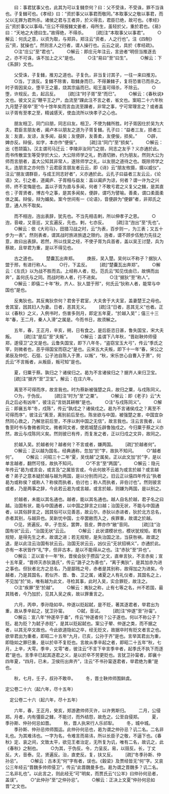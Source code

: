<!-- { "loadSidebar": true } -->
　　曰：事君犹事父也，此其为可以复雠奈何？曰：父不受诛，不受诛，罪不当诛也。子复雠可也。《孝经》曰：“资於事父以事君而敬同。”本取事父之敬以事君，而父以无罪为君所杀。诸侯之君与王者异，於义得去，君臣巳绝，故可也。《孝经》云“资於事父以事母。”庄公不得报雠文姜者，母所生，虽轻於父，重於君也。《易》曰：“天地之大德曰生。”故得绝，不得杀。
　　[疏]注“本取事父以事君”。
　　○解云：何氏之意，以资为取，与郑异。郑注云“资者，人之行也”。注《四制》云“资，犹操也”。然则言人之行者，谓人操行也。云云之说，具於《孝经疏》。
　　○注“庄公”至“君也”。
　　○解云：即庄元年注云，言逊者“明但当推逐去之，亦不可诛，诛不加上之义”是也。
　　○注“易曰”至“曰生”。
　　○解云：下《系辞》文也。

　　父受诛，子复雠，推刃之道也。子复仇，非当复讨其子，一往一来曰推刃。
　　○当，丁浪反。复雠不除害，取雠身而巳，不得兼雠子，复将恐害已而杀之。时子胥因吴众，堕平王之墓，烧其宗庙而巳。昭王虽可得杀，不除云。
　　○堕，许规反。去，起吕反。
　　[疏]注“时子胥”至“而巳”。
　　○解云：《春秋说》文也。彼文又云“鞭平王之尸，血流至“踝此注不言之者，省文也。案昭二十六年秋九月楚子居卒”至“今十馀年矣而言血流至踝者，非常之事，宁可常理言之？或者盖以子胥有至孝之至，精诚感天，使血流所以快孝子之心也。

　　朋友相卫，同门曰朋，同志曰友。相卫，不使为雠所胜。时子胥因仕於吴为大夫，君臣言朋友者，阖卢本以朋友之道为子胥复雠。孔子曰：“益者三友，损者三友：友直，友谅，友多闻，益矣；友便辟，友善柔，友便佞，损矣。”
　　○辟，婢亦反。辩佞，如字，本亦作“便佞”。
　　[疏]注“同门”至“损矣”。
　　○解云：出《苍颉篇》。汉主谓司马迁云：李陵非汝同门之朋，同志之友乎？义亦通於此。而书传散宜生等受学於大公，大公除师学之礼，酌酒切肺，约为朋友。然则大公为师而言朋者，盖大公知其非常人，遂除师学之礼，以友朋之道待之也。既除师学之礼，连朋言之亦何伤？云君臣言朋友者云云，即《诗》云“朋友攸摄，摄以威仪”，注云“朋友谓群臣，与成王同志好者”，义亦通於此。云孔子曰益者三友云云，《论语》文。引之者，道阖庐、子胥相与益友：盖以阖庐为谅，何者？谓一许为之兴师，终不变悔是也。盖以子胥为直与多闻，何者？不敢亏君之义复父之雠，是其直也；子胥贤者，博古今之事，是其多闻矣，便辟，谓巧为譬喻。善柔，谓口柔面柔体之属。辩佞，辩为媚矣。案今世间有一《论语》，音便辟为“便僻”者，非郑氏之意，通人所不取矣。

　　而不相迿，迿出表辞，犹先也。不当先相击剌，所以伸孝子之恩。
　　○迿，音峻，又音巡，又玄遍反，先也。剌，七亦反。
　　[疏]注“迿出”至“先也”。
　　○解云：依《大司马》，田猎习战之时，云“为表，百步则一，为三表；又五十步为一表”。然则表者，谓其战时旅进旅退之限约。迿者，谓不顾步伍勉力先往之意，故曰出表辞。若然，所以伐吴之经，不使子胥为兵首者，盖以吴王讨楚，兵为蔡故，且举君为重，是以不得见也。

　　古之道也。
　　楚囊瓦出奔郑。
　　庚辰，吴入楚。吴何以不称子？据狄人盟于邢，有进行称人。
　　○行，下孟反。
　　[疏]“楚囊瓦出奔郑”。
　　○解云：《左氏》以为战不胜而去。上经称人者，贬。范氏云“知见伐由已，故惧而出奔”，盖何氏与之同。而战时称人者，行不进矣。
　　○注“据狄”至“称人”。
　　○解云：即僖二十年“秋，齐人、狄人盟于邢”，何氏云“狄称人者，能常与中国也”是也。

　　反夷狄也。其反夷狄奈何？君舍于君室，大夫舍于大夫室，盖妻楚王之母也。舍其室，因其妇人为妻。日者，恶其无义。
　　[疏]注“日者，恶其无义”也者。正以《春秋》之义，入例书时，伤害多则月，即定五年夏，“於越入吴”；僖三十三年“春，王二月，秦人入滑”之属是。今而书日，故须解之。

　　五年，春，王正月，辛亥，朔，日有食之。是后臣恣日甚，鲁失国宝，宋大夫叛。
　　[疏]注“是后”至“夫叛”。
　　○解云：盖谓下八年秋，“晋赵鞅帅师侵郑，遂侵卫”之文是也。云鲁失国宝，即下八年冬，“盗窃宝玉大弓”，传云“季氏之宰，则微者也，恶乎得国宝而窃之”是也。云宋五大夫叛，即下十一年“春，宋公之弟辰及仲佗、石彄、公子池自陈入于萧，以叛”，“秋，宋乐世心自曹入于萧”，何氏云“不言叛者，从叛臣，叛可知”是也。

　　夏，归粟于蔡。孰归之？诸侯归之。曷为不言诸侯归之？据齐人来归卫宝。
　　[疏]注“据齐”至“卫宝”。解云：在庄六年。

　　离至不可得而序，故言我也。时为蔡新被强楚之兵，故归之粟，与戍陈同义。
　　○为，于伪反。
　　[疏]注“时为”至“之粟”。
　　○解云：即《老子》云“大兵之后必有凶年”，彼注云“言妨其耕稼”是也。
　　○注“与戍陈同义”。
　　○解云：即襄五年“冬，戍陈”，传云“孰戍之？诸侯戍之。曷为不言诸侯戍之？离至不可得而序”，彼注云“离至，离别前后至也。陈坐欲与中国，被强楚之害，中国宜杂然同心救之，乃解怠前后至，不序以刺中国之无信”，故言我也。注云言我者，以鲁至时书与鲁微者同文。微者同文者，使若城楚丘辟鲁独戍之。今归粟于蔡之义亦然，故云与戍陈同义矣。然则彼已有传，而复发之者，正以归戍之文异，故同之。

　　於越入吴。於越者何？越者何？不言或者，嫌两国。
　　[疏]“於越者何”。
　　○解云：正以越为国名，经典通称，忽加“於”字，故执不知问。
　　○“越者何”。
　　○解云：问昭三十二年“夏，吴伐越”之属矣。正以此文加“於”字，是以单言越者，翻然可怪，故执不知问。
　　○“不言”至“两国”。
　　○解云：隐元年传云“曷为或言会，或言及”之属皆言或，今此何故不云曷为或言於越？或言越者？弟子之意本疑於越与越为两国，是以分别而问之。旧云正以僖四年传云“执者曷为或称侯？或称人？称侯而执者，伯讨也；称人而执者，非伯讨也”。然则彼言或者，乃是两事之辞，今此若云曷为或言越，或言於越，则嫌为两国，是以别之。

　　於越者，未能以其名通也。越者，能以其名通也。越人自名於越，君子名之曰越。治国有状，能与中国通者，以中国之辞言之曰越；治国无状，不能与中国通者，以其俗辞言之，因其俗可以见善恶，故云尔。赤狄以赤进者，狄於北方总名，赤者其别，与越异也。吴新忧中国，士卒罢敝而入之，疾罪重，故谓之於越。
　　○见，贤遍反。卒，子忽反。罢弊，音皮，弊亦作“敝”音同。
　　[疏]注“治国有状”云云，“治国无状”云云。
　　○解云：此状谓模状也，模状犹规矩。若有规矩，是得先生之术，故谓之进；若无规矩，是失治国之法，当获咎祸，故谓之退，是以此注云治国有状云云。治国无状云云，凶仪云“无状招祸义”，亦通於此。亦有一本状皆作“礼”字，但非古本，是以不能得从之也。注“赤狄”至“异也”。
　　○解云：正以宣十一年“秋，晋侯会狄于攒函”之文，直单言狄，不言赤矣；宣十五年夏，“晋师灭赤狄潞氏”，传云“潞子之为善也”，“离于夷狄”，是其加赤为进之事也。但狄者北方之总名，乃是鄙贱之号，赤者是其别称，故得加之为进矣。今越者，乃是其国名，若似齐、晋、鲁、卫之属，诸夏之人有礼仪者，其国名之上，不见加“於”处，唯有越为此文，寻检其事，此时入吴，实合罪贬，故注之。
　　○注“疾罪”至“於越”。
　　○解云：夷狄之称，止有七等之名，州不若国，最其贱者，今乃加於，见其入吴之疾，故以罪重言之。

　　六月，丙申，季孙隐如卒。仲遂以贬起弑，是不贬，著其逐君者，举君出为重，故从季辛起之，犹卫孙甯。
　　○弑，音试。
　　[疏]注“仲遂”至“孙甯”。
　　○解云：宣八年“仲遂卒于垂”，传云“仲遂者何？公子遂也。何以不称公子？贬。曷为贬？为弑子赤贬”，是其以贬起弑也。案公子翚、仲遂之类，而不据之者，以其无卒文故也。今此欲道隐如之卒，经无贬文，故据卒时有贬文者言之也。欲举君出为重者，即昭二十五年“九月，已亥，公孙于齐”是也。言举其君出为重，即隐如之罪巳重，是以於卒不复贬也。言故从季辛起之者，即昭二十五年“秋，七月，上辛，大雩。季辛，又雩”者，彼注云“不言下辛言季辛者，起季氏不执下而逐君”是也。言季辛巳起其逐君之义，是以於卒不劳更贬也。言犹卫孙甯者，即襄十四年夏，“四月，已未，卫侯衎出奔齐”，注云“不书孙甯逐君者，举君绝为重”是也。

　　秋，七月，壬子，叔孙不敢卒。
　　冬，晋士鞅帅师围鲜虞。

定公卷二十六（起六年，尽十五年）

　定公卷二十六（起六年，尽十五年）

　　六年，春，王正月，癸亥，郑游遬帅师灭许，以许男斯归。
　　二月，公侵郑。月者，内有彊臣之雠，不能讨，而外结怨，故危之。公至自侵郑。
　　夏，季孙斯、仲孙何忌如晋。
　　秋，晋人执宋行人乐祁犁。
　　冬，城中城。
　　季孙斯、仲孙忌帅师围运。此仲孙何忌也，曷为谓之仲孙忌？讥二名。二名非礼也。为其难讳也。一字为名，令难言而易讳，所以长臣子之敬，不逼下也。《春秋》定、哀之间，文致太平，欲见王者治定，无所复为讥，唯有二名，故讥之，此《春秋》之制也。
　　○为其，于伪反。令，力呈反。易，以豉反。长，丁丈反。大，音泰。见，贤遍反。治，直吏反。复，扶又反。
　　[疏]“冬季孙斯、仲孙忌”。
　　○解云：古本无“何”字有者，误也。《穀梁》及贾经皆无“何”字。又哀公三年经云“晋魏多帅师侵卫”，传云“此晋魏曼多也。曷为谓之晋魏多？讥二名。二名非礼也”。以此言之，则此经无“可”明矣，而贾氏云“《公羊》曰仲孙何忌者，盖误”。
　　○“此仲孙”至“之仲孙忌”。
　　○解云：正决上文夏“仲孙何忌如晋”之文也。
